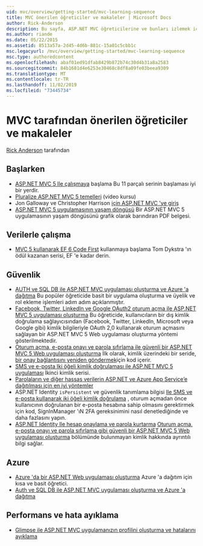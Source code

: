 ```yaml
---
uid: mvc/overview/getting-started/mvc-learning-sequence
title: MVC önerilen öğreticiler ve makaleler | Microsoft Docs
author: Rick-Anderson
description: Bu sayfa, ASP.NET MVC öğreticilerine ve bunları izlemek için önerilen bir diziye bağlantılar içerir.
ms.author: riande
ms.date: 05/22/2015
ms.assetid: 8513a57a-2d45-4d6b-881c-15a01c5cbb1c
msc.legacyurl: /mvc/overview/getting-started/mvc-learning-sequence
msc.type: authoredcontent
ms.openlocfilehash: abaf01ed91dfab8429b872b74c30d4b31a8a2583
ms.sourcegitcommit: 84b1681d4e6253e30468c8df8a09fe03beea9309
ms.translationtype: MT
ms.contentlocale: tr-TR
ms.lasthandoff: 11/02/2019
ms.locfileid: "73445734"
---
```

# <a name="mvc-recommended-tutorials-and-articles"></a>MVC tarafından önerilen öğreticiler ve makaleler

[Rick Anderson]((https://twitter.com/RickAndMSFT)) tarafından

<a id="pwd"></a>
## <a name="getting-started"></a>Başlarken

- [ASP.NET MVC 5 Ile çalışmaya](introduction/getting-started.md) başlama Bu 11 parçalı serinin başlaması iyi bir yerdir.
- [Pluralize ASP.NET MVC 5 temelleri](https://pluralsight.com/training/Player?author=scott-allen&amp;name=aspdotnet-mvc5-fundamentals-m1-introduction&amp;mode=live&amp;clip=0&amp;course=aspdotnet-mvc5-fundamentals) (video kursu)
- Jon Galloway ve Christopher Harrison [için ASP.NET MVC 'ye giriş](https://channel9.msdn.com/Series/Introduction-to-ASP-NET-MVC)
- [ASP.NET MVC 5 uygulamasının yaşam döngüsü](lifecycle-of-an-aspnet-mvc-5-application.md) Bir ASP.NET MVC 5 uygulamasının yaşam döngüsünü grafik olarak barındıran PDF belgesi.

<a id="con"></a>
## <a name="working-with-data"></a>Verilerle çalışma

- [MVC 5 kullanarak EF 6 Code First](getting-started-with-ef-using-mvc/creating-an-entity-framework-data-model-for-an-asp-net-mvc-application.md) kullanmaya başlama Tom Dykstra 'ın ödül kazanan serisi, EF 'e kadar derin.

<a id="wj"></a>
## <a name="security"></a>Güvenlik

- [AUTH ve SQL DB ile ASP.NET MVC uygulaması oluşturma ve Azure 'a dağıtma](https://azure.microsoft.com/documentation/articles/web-sites-dotnet-deploy-aspnet-mvc-app-membership-oauth-sql-database/) Bu popüler öğreticide basit bir uygulama oluşturma ve üyelik ve rol ekleme işlemleri adım adım açıklanmıştır.
- [Facebook, Twitter, LinkedIn ve Google OAuth2 oturum açma ile ASP.NET MVC 5 uygulaması oluşturma](../security/create-an-aspnet-mvc-5-app-with-facebook-and-google-oauth2-and-openid-sign-on.md) Bu öğreticide, kullanıcıların bir dış kimlik doğrulama sağlayıcısından (Facebook, Twitter, LinkedIn, Microsoft veya Google gibi) kimlik bilgileriyle OAuth 2,0 kullanarak oturum açmasını sağlayan bir ASP.NET MVC 5 Web uygulaması oluşturma yöntemi gösterilmektedir.
- [Oturum açma, e-posta onayı ve parola sıfırlama ile güvenli bir ASP.NET MVC 5 Web uygulaması oluşturma](../security/create-an-aspnet-mvc-5-web-app-with-email-confirmation-and-password-reset.md) İlk olarak, kimlik üzerindeki bir seride, [bir onay bağlantısını yeniden göndermek](../security/create-an-aspnet-mvc-5-web-app-with-email-confirmation-and-password-reset.md#rsend)için kod içerir.
- [SMS ve e-posta Iki öğeli kimlik doğrulaması ile ASP.NET MVC 5 uygulaması](../security/aspnet-mvc-5-app-with-sms-and-email-two-factor-authentication.md) İkinci kimlik serisi.
- [Parolaların ve diğer hassas verilerin ASP.NET ve Azure App Service’e dağıtılması için en iyi yöntemler](../../../identity/overview/features-api/best-practices-for-deploying-passwords-and-other-sensitive-data-to-aspnet-and-azure.md)
- ASP.NET Identity `isPersistent` ve güvenlik tanımlama bilgisi [Ile SMS ve e-posta kullanarak iki öğeli kimlik doğrulama](../../../identity/overview/features-api/two-factor-authentication-using-sms-and-email-with-aspnet-identity.md) , oturum açmadan önce kullanıcının doğrulanan bir e-posta hesabına sahip olmasını gerektirmek için kod, SignInManager 'ıN 2FA gereksinimini nasıl denetlediğinde ve daha fazlasını yapın.
- [ASP.NET Identity Ile hesap onaylama ve parola kurtarma](../../../identity/overview/features-api/account-confirmation-and-password-recovery-with-aspnet-identity.md) [Oturum açma, e-posta onayı ve parola sıfırlama gibi güvenli bir ASP.NET MVC 5 Web uygulaması oluşturma](../security/create-an-aspnet-mvc-5-web-app-with-email-confirmation-and-password-reset.md) bölümünde bulunmayan kimlik hakkında ayrıntılı bilgi sağlar.

<a id="da"></a>
## <a name="azure"></a>Azure

- [Azure 'da bir ASP.NET Web uygulaması oluşturma](https://azure.microsoft.com/documentation/articles/web-sites-dotnet-get-started/) Azure 'a dağıtım için kısa ve basit öğretici.
- [Auth ve SQL DB ile ASP.NET MVC uygulaması oluşturma ve Azure 'a dağıtma](https://azure.microsoft.com/documentation/articles/web-sites-dotnet-deploy-aspnet-mvc-app-membership-oauth-sql-database/)

<a id="perf"></a>
## <a name="performance-and-debugging"></a>Performans ve hata ayıklama

- [Glimpse ile ASP.NET MVC uygulamanızın profilini oluşturma ve hatalarını ayıklama](../performance/profile-and-debug-your-aspnet-mvc-app-with-glimpse.md)
